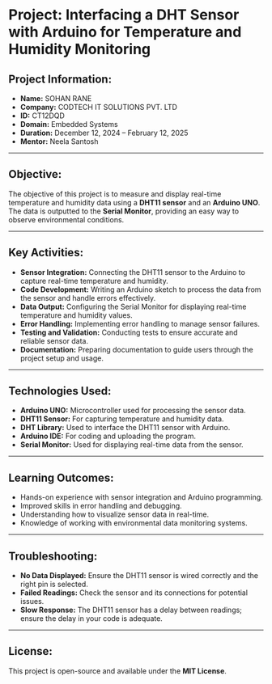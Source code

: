 # Project: Interfacing a DHT Sensor with Arduino for Temperature and Humidity Monitoring

## Project Information:
- **Name:** SOHAN RANE  
- **Company:** CODTECH IT SOLUTIONS PVT. LTD  
- **ID:** CT12DQD  
- **Domain:** Embedded Systems  
- **Duration:** December 12, 2024 – February 12, 2025  
- **Mentor:** Neela Santosh  

---

## Objective:
The objective of this project is to measure and display real-time temperature and humidity data using a **DHT11 sensor** and an **Arduino UNO**. The data is outputted to the **Serial Monitor**, providing an easy way to observe environmental conditions.

---

## Key Activities:
- **Sensor Integration:** Connecting the DHT11 sensor to the Arduino to capture real-time temperature and humidity.
- **Code Development:** Writing an Arduino sketch to process the data from the sensor and handle errors effectively.
- **Data Output:** Configuring the Serial Monitor for displaying real-time temperature and humidity values.
- **Error Handling:** Implementing error handling to manage sensor failures.
- **Testing and Validation:** Conducting tests to ensure accurate and reliable sensor data.
- **Documentation:** Preparing documentation to guide users through the project setup and usage.

---

## Technologies Used:
- **Arduino UNO:** Microcontroller used for processing the sensor data.
- **DHT11 Sensor:** For capturing temperature and humidity data.
- **DHT Library:** Used to interface the DHT11 sensor with Arduino.
- **Arduino IDE:** For coding and uploading the program.
- **Serial Monitor:** Used for displaying real-time data from the sensor.

---

## Learning Outcomes:
- Hands-on experience with sensor integration and Arduino programming.
- Improved skills in error handling and debugging.
- Understanding how to visualize sensor data in real-time.
- Knowledge of working with environmental data monitoring systems.

---

## Troubleshooting:
- **No Data Displayed:** Ensure the DHT11 sensor is wired correctly and the right pin is selected.
- **Failed Readings:** Check the sensor and its connections for potential issues.
- **Slow Response:** The DHT11 sensor has a delay between readings; ensure the delay in your code is adequate.

---

## License:
This project is open-source and available under the **MIT License**.

